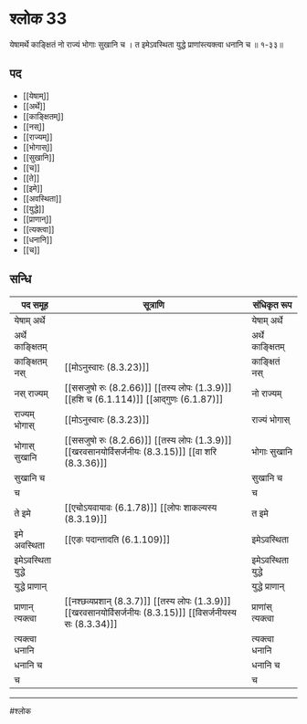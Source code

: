 # श्लोक 33

येषामर्थे काङ्क्षितं नो राज्यं भोगाः सुखानि च ।
त इमेऽवस्थिता युद्धे प्राणांस्त्यक्त्वा धनानि च ॥ १-३३॥


## पद 

- [[येषाम्]]
- [[अर्थे]]
- [[काङ्क्षितम्]]
- [[नस्]]
- [[राज्यम्]]
- [[भोगास्]]
- [[सुखानि]]
- [[च]]
- [[ते]]
- [[इमे]]
- [[अवस्थिता]]
- [[युद्धे]]
- [[प्राणान्]]
- [[त्यक्त्वा]]
- [[धनानि]]
- [[च]]

## सन्धि

| पद समूह | सूत्राणि | संधिकृत रूप |
| ----- | ----- | ----- |
| येषाम् अर्थे |  | येषाम् अर्थे |
| अर्थे काङ्क्षितम् |  | अर्थे काङ्क्षितम् |
| काङ्क्षितम् नस् |  [[मोऽनुस्वारः (8.3.23)]] | काङ्क्षितं नस् |
| नस् राज्यम् |  [[ससजुषो रुः (8.2.66)]] [[तस्य लोपः (1.3.9)]] [[हशि च (6.1.114)]] [[आद्गुणः (6.1.87)]] | नो राज्यम् |
| राज्यम् भोगास् |  [[मोऽनुस्वारः (8.3.23)]] | राज्यं भोगास् |
| भोगास् सुखानि |  [[ससजुषो रुः (8.2.66)]] [[तस्य लोपः (1.3.9)]] [[खरवसानयोर्विसर्जनीयः (8.3.15)]] [[वा शरि (8.3.36)]] | भोगाः सुखानि |
| सुखानि च |  | सुखानि च |
| च |  | च |
| ते इमे |  [[एचोऽयवायावः (6.1.78)]] [[लोपः शाकल्यस्य (8.3.19)]] | त इमे |
| इमे अवस्थिता |  [[एङः पदान्तादति (6.1.109)]] | इमेऽवस्थिता |
| इमेऽवस्थिता युद्धे |  | इमेऽवस्थिता युद्धे |
| युद्धे प्राणान् |  | युद्धे प्राणान् |
| प्राणान् त्यक्त्वा |  [[नश्छव्यप्रशान् (8.3.7)]] [[तस्य लोपः (1.3.9)]] [[खरवसानयोर्विसर्जनीयः (8.3.15)]] [[विसर्जनीयस्य सः (8.3.34)]] | प्राणांस् त्यक्त्वा |
| त्यक्त्वा धनानि |  | त्यक्त्वा धनानि |
| धनानि च |  | धनानि च |
| च |  | च |


---

#श्लोक